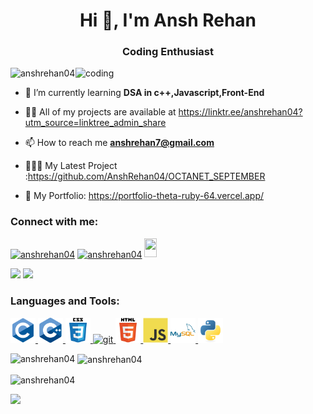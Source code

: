 <h1 align="center">Hi 👋, I'm Ansh Rehan</h1>
<h3 align="center">Coding Enthusiast</h3>
<img align="right" alt="coding" width="400" src="https://t4.ftcdn.net/jpg/03/13/40/45/360_F_313404541_e9YZ3pht6oEEkMXuhxTboqXA2B2ShNnC.jpg">

<p align="left"> <img src="https://komarev.com/ghpvc/?username=anshrehan04&label=Profile%20views&color=0e75b6&style=flat" alt="anshrehan04" /> </p>

- 🌱 I’m currently learning **DSA in c++,Javascript,Front-End**

- 👨‍💻 All of my projects are available at https://linktr.ee/anshrehan04?utm_source=linktree_admin_share

- 📫 How to reach me **anshrehan7@gmail.com**

- 👩🏻‍💻 My Latest Project :https://github.com/AnshRehan04/OCTANET_SEPTEMBER

- 🚀 My Portfolio: https://portfolio-theta-ruby-64.vercel.app/
<h3 align="left">Connect with me:</h3>
<p align="left">
<a href="https://linkedin.com/in/anshrehan04" target="blank"><img align="center" src="https://raw.githubusercontent.com/rahuldkjain/github-profile-readme-generator/master/src/images/icons/Social/linked-in-alt.svg" alt="anshrehan04" height="30" width="40" /></a>
  <a href="https://leetcode.com/anshrehan7/" target="blank"><img align="center" src="https://encrypted-tbn0.gstatic.com/images?q=tbn:ANd9GcTBJUCodpVrl9ifdt_0JIKF8FWV2XfWTZqA9_c5Ql8&s" alt="anshrehan04" height="30" width="40" /></a>
  <a href="https://twitter.com/anshrehan04" target="blank"/><img  height="30" width="20" src="https://img.freepik.com/free-vector/new-2023-twitter-logo-x-icon-design_1017-45418.jpg?size=338&ext=jpg&ga=GA1.1.1141335507.1710633600&semt=ais"></a>
</p>

<img src="https://stats.quine.sh/AnshRehan04/github?theme=dark)](https://quine.sh?utm_source=widgets&utm_campaign=AnshRehan04">
<img src="https://stats.quine.sh/AnshRehan04/languages-over-time?theme=dark)](https://quine.sh?utm_source=widgets&utm_campaign=AnshRehan04" width="400",height="400">

<h3 align="left">Languages and Tools:</h3>
<p align="left"> <a href="https://www.cprogramming.com/" target="_blank" rel="noreferrer"> <img src="https://raw.githubusercontent.com/devicons/devicon/master/icons/c/c-original.svg" alt="c" width="40" height="40"/> </a> <a href="https://www.w3schools.com/cpp/" target="_blank" rel="noreferrer"> <img src="https://raw.githubusercontent.com/devicons/devicon/master/icons/cplusplus/cplusplus-original.svg" alt="cplusplus" width="40" height="40"/> </a> <a href="https://www.w3schools.com/css/" target="_blank" rel="noreferrer"> <img src="https://raw.githubusercontent.com/devicons/devicon/master/icons/css3/css3-original-wordmark.svg" alt="css3" width="40" height="40"/> </a> <a href="https://git-scm.com/" target="_blank" rel="noreferrer"> <img src="https://www.vectorlogo.zone/logos/git-scm/git-scm-icon.svg" alt="git" width="40" height="40"/> </a> <a href="https://www.w3.org/html/" target="_blank" rel="noreferrer"> <img src="https://raw.githubusercontent.com/devicons/devicon/master/icons/html5/html5-original-wordmark.svg" alt="html5" width="40" height="40"/> </a> <a href="https://developer.mozilla.org/en-US/docs/Web/JavaScript" target="_blank" rel="noreferrer"> <img src="https://raw.githubusercontent.com/devicons/devicon/master/icons/javascript/javascript-original.svg" alt="javascript" width="40" height="40"/> </a> <a href="https://www.mysql.com/" target="_blank" rel="noreferrer"> <img src="https://raw.githubusercontent.com/devicons/devicon/master/icons/mysql/mysql-original-wordmark.svg" alt="mysql" width="40" height="40"/> </a> <a href="https://www.python.org" target="_blank" rel="noreferrer"> <img src="https://raw.githubusercontent.com/devicons/devicon/master/icons/python/python-original.svg" alt="python" width="40" height="40"/> </a> </p>

<p><img align="left" src="https://github-readme-stats.vercel.app/api/top-langs?username=anshrehan04&show_icons=true&locale=en&layout=compact" alt="anshrehan04" /></p>

<p>&nbsp;<img align="center" src="https://github-readme-stats.vercel.app/api?username=anshrehan04&show_icons=true&locale=en" alt="anshrehan04" /></p>

<p><img align="center" src="https://github-readme-streak-stats.herokuapp.com/?user=anshrehan04&" alt="anshrehan04" /></p>

<img src="https://holopin.me/anshrehan04">
